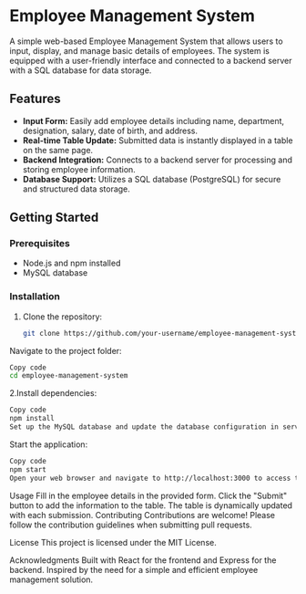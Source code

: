 # Employee Management System

A simple web-based Employee Management System that allows users to input, display, and manage basic details of employees. The system is equipped with a user-friendly interface and connected to a backend server with a SQL database for data storage.

## Features

- **Input Form:** Easily add employee details including name, department, designation, salary, date of birth, and address.
- **Real-time Table Update:** Submitted data is instantly displayed in a table on the same page.
- **Backend Integration:** Connects to a backend server for processing and storing employee information.
- **Database Support:** Utilizes a SQL database (PostgreSQL) for secure and structured data storage.

## Getting Started

### Prerequisites

- Node.js and npm installed
- MySQL database

### Installation

1. Clone the repository:

   ```bash
   git clone https://github.com/your-username/employee-management-system.git
Navigate to the project folder:

   ```bash
   Copy code
   cd employee-management-system
```

2.Install dependencies:

```bash
Copy code
npm install
Set up the MySQL database and update the database configuration in server/db.js.
```
Start the application:

```bash
Copy code
npm start
Open your web browser and navigate to http://localhost:3000 to access the Employee Management System.
```
Usage
Fill in the employee details in the provided form.
Click the "Submit" button to add the information to the table.
The table is dynamically updated with each submission.
Contributing
Contributions are welcome! Please follow the contribution guidelines when submitting pull requests.

License
This project is licensed under the MIT License.

Acknowledgments
Built with React for the frontend and Express for the backend.
Inspired by the need for a simple and efficient employee management solution.
